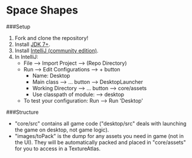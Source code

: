 Space Shapes
============

###Setup
1. Fork and clone the repository!
2. Install [JDK 7+](http://www.oracle.com/technetwork/java/javase/downloads/index.html).
3. Install [IntelliJ (community edition)](https://www.jetbrains.com/idea/download/).
4. In IntelliJ:
    * File --> Import Project --> (Repo Directory)
    * Run --> Edit Configurations --> + button
        * Name: Desktop
        * Main class --> ... button --> DesktopLauncher
        * Working Directory --> ... button --> core/assets
        * Use classpath of module: --> desktop
    * To test your configuration: Run --> Run 'Desktop'

###Structure
* "core/src" contains all game code ("desktop/src" deals with launching the game on desktop, not game logic).
* "images/toPack" is the dump for any assets you need in game (not in the UI). They will be automatically packed and placed in "core/assets" for you to access in a TextureAtlas.
